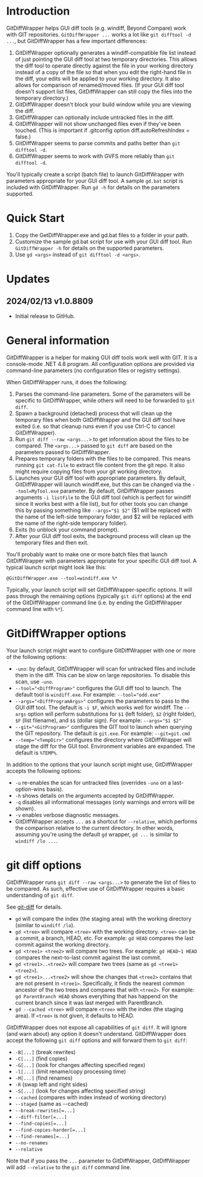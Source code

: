 # Introduction

GitDiffWrapper helps GUI diff tools (e.g. windiff, Beyond Compare) work with
GIT repositories. `GitDiffWrapper ...` works a lot like `git difftool -d ...`,
 but GitDiffWrapper has a few important differences:

1. GitDiffWrapper optionally generates a windiff-compatible file list instead
   of just pointing the GUI diff tool at two temporary directories. This
   allows the diff tool to operate directly against the file in your working
   directory instead of a copy of the file so that when you edit the right-hand
   file in the diff, your edits will be applied to your working directory. It
   also allows for comparison of renamed/moved files. (If your GUI diff tool
   doesn't support list files, GitDiffWrapper can still copy the files into
   the temporary directory.)
2. GitDiffWrapper doesn't block your build window while you are viewing the
   diff.
3. GitDiffWrapper can optionally include untracked files in the diff.
4. GitDiffWrapper will not show unchanged files even if they've been touched.
   (This is important if .gitconfig option diff.autoRefreshIndex = false.)
5. GitDiffWrapper seems to parse commits and paths better than `git difftool -d`.
5. GitDiffWrapper seems to work with GVFS more reliably than `git difftool -d`.

You'll typically create a script (batch file) to launch GitDiffWrapper with
parameters appropriate for your GUI diff tool. A sample `gd.bat` script is
included with GitDiffWrapper. Run `gd -h` for details on the
parameters supported.

# Quick Start

1. Copy the GetDiffWrapper.exe and gd.bat files to a folder in your path.
2. Customize the sample gd.bat script for use with your GUI diff tool. Run
   `GitDiffWrapper -h` for details on the supported parameters.
3. Use `gd <args>` instead of `git difftool -d <args>`.

# Updates

## 2024/02/13 v1.0.8809

- Initial release to GitHub.

# General information

GitDiffWrapper is a helper for making GUI diff tools work well with GIT. It is
a console-mode .NET 4.8 program. All configuration options are provided via
command-line parameters (no configuration files or registry settings).

When GitDiffWrapper runs, it does the following:

1. Parses the command-line parameters. Some of the parameters will be specific
   to GitDiffWrapper, while others will need to be forwarded to `git diff`.
2. Spawn a background (detached) process that will clean up the temporary
   files when both GitDiffWrapper and the GUI diff tool have exited (i.e. so
   that cleanup runs even if you use Ctrl-C to cancel GitDiffWrapper).
3. Run `git diff --raw <args...>` to get information about the files to be
   compared. The `<args...>` passed to `git diff` are based on the parameters
   passed to GitDiffWrapper.
4. Prepares temporary folders with the files to be compared. This means
   running `git cat-file` to extract file content from the git repo. It also
   might require copying files from your git working directory.
5. Launches your GUI diff tool with appropriate parameters. By default,
   GitDiffWrapper will launch windiff.exe, but this can be changed via the
   `--tool=MyTool.exe` parameter. By default, GitDiffWrapper passes arguments
   `-i listFile` to the GUI diff tool (which is perfect for windiff since it
   works best with a file list), but for other tools you can change this by
   passing something like `--args="$1 $2"` ($1 will be replaced with the name
   of the left-side temporary folder, and $2 will be replaced with the name of
   the right-side temporary folder).
6. Exits (to unblock your command prompt).
7. After your GUI diff tool exits, the background process will clean up the
   temporary files and then exit.

You'll probably want to make one or more batch files that launch GitDiffWrapper
with parameters appropriate for your specific GUI diff tool. A typical
launch script might look like this:

`@GitDiffWrapper.exe --tool=windiff.exe %*`

Typically, your launch script will set GitDiffWrapper-specific options. It
will pass through the remaining options (typically `git diff` options) at the
end of the GitDiffWrapper command line (i.e. by ending the GitDiffWrapper
command line with `%*`).

# GitDiffWrapper options

Your launch script might want to configure GitDiffWrapper with one or more of
the following options:

* `-uno`: by default, GitDiffWrapper will scan for untracked files and include
  them in the diff. This can be slow on large repositories. To disable this
  scan, use `-uno`.
* `--tool="<DiffProgram>"` configures the GUI diff tool to launch. The
  default tool is `windiff.exe`. For example: `--tool="odd.exe"`
* `--args="<DiffProgramArgs>"` configures the parameters to pass to the GUI
  diff tool. The default is `-i $F`, which works well for windiff. The
  `--args` option will perform substitutions for `$1` (left folder), `$2`
  (right folder), `$F` (list filename), and `$$` (dollar sign). For example:
  `--args="$1 $2"`
* `--git="<GitProgram>"` configures the GIT tool to launch when querying the
  GIT repository. The default is `git.exe`. For example: `--git=git.cmd`
* `--temp="<TempDir>"` configures the directory where GitDiffWrapper will
  stage the diff for the GUI tool. Environment variables are expanded. The
  default is `%TEMP%`.

In addition to the options that your launch script might use, GitDiffWrapper
accepts the following options:

* `-u` re-enables the scan for untracked files (overrides `-uno` on a
  last-option-wins basis).
* `-h` shows details on the arguments accepted by GitDiffWrapper.
* `-q` disables all informational messages (only warnings and errors will be
  shown).
* `-v` enables verbose diagnostic messages.
* GitDiffWrapper accepts `...` as a shortcut for `--relative`, which performs
  the comparison relative to the current directory. In other words, assuming
  you're using the default `gd` wrapper, `gd ...` is similar to
  `windiff /lo ...`.

# git diff options

GitDiffWrapper runs `git diff --raw <args...>` to generate the list of files to
be compared. As such, effective use of GitDiffWrapper requires a basic
understanding of `git diff`.

See [git-diff](https://git-scm.com/docs/git-diff) for details.

* `gd` will compare the index (the staging area) with the working directory
  (similar to `windiff /lo`).
* `gd <tree>` will compare `<tree>` with the working directory. `<tree>` can be
  a commit, a branch, HEAD, etc. For example: `gd HEAD` compares the last
  commit against the working directory.
* `gd <tree1> <tree2>` will compare two trees. For example: `gd HEAD~1 HEAD`
  compares the next-to-last commit against the last commit.
* `gd <tree1>..<tree2>` will compare two trees (same as `gd <tree1> <tree2>`).
* `gd <tree1>...<tree2>` will show the changes that `<tree2>` contains that are
  not present in `<tree1>`. Specifically, it finds the nearest common ancestor
  of the two trees and compares that with `<tree2>`. For example:
  `gd ParentBranch HEAD` shows everything that has happend on the current
  branch since it was last merged with ParentBranch.
* `gd --cached <tree>` will compare `<tree>` with the index (the staging area).
  If `<tree>` is not given, it defaults to HEAD.

GitDiffWrapper does not expose all capabilities of `git diff`. It will ignore
(and warn about) any option it doesn't understand. GitDiffWrapper does accept
the following `git diff` options and will forward them to `git diff`:

*  `-B[...]`   (break rewrites)
*  `-C[...]`   (find copies)
*  `-G[...]`   (look for changes affecting specified regex)
*  `-l[...]`   (limit rename/copy processing time)
*  `-M[...]`   (find renames)
*  `-R`        (swap left and right sides)
*  `-S[...]`   (look for changes affecting specified string)
*  `--cached`  (compares with index instead of working directory)
*  `--staged`  (same as --cached)
*  `--break-rewrites[=...]`
*  `--diff-filter[=...]`
*  `--find-copies[=...]`
*  `--find-copies-harder[=...]`
*  `--find-renames[=...]`
*  `--no-renames`
*  `--relative`

Note that if you pass the `...` parameter to GitDiffWrapper, GitDiffWrapper
will add `--relative` to the `git diff` command line.
